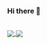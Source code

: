 ### Hi there 👋

<!--
**PTMahlangu/PTMahlangu** is a ✨ _special_ ✨ repository because its `README.md` (this file) appears on your GitHub profile.

Here are some ideas to get you started:

- 🔭 I’m currently working on ...
- 🌱 I’m currently learning ...
- 👯 I’m looking to collaborate on ...
- 🤔 I’m looking for help with ...
- 💬 Ask me about ...
- 📫 How to reach me: ...
- 😄 Pronouns: ...
- ⚡ Fun fact: ...
-->

<br/>
<a href="https://github.com/PTMahlangu">
  <img align="center" src="https://github-readme-stats.vercel.app/api?username=PTMahlangu&theme=dracula&show_icons=true" />
  <img align="center" src="https://github-readme-stats.vercel.app/api/top-langs/?username=PTMahlangu&theme=dracula" />
</a>

<br/>
